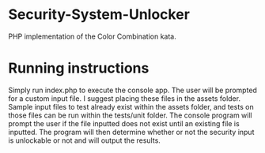 # Security-System-Unlocker

PHP implementation of the Color Combination kata.

# Running instructions
Simply run index.php to execute the console app. The user will be prompted for a custom input file. I suggest placing these files
in the assets folder. Sample input files to test already exist within the assets folder, and tests on those files can be run
within the tests/unit folder. The console program will prompt the user if the file inputted does not exist until an existing file
is inputted. The program will then determine whether or not the security input is unlockable or not and will output the results.
